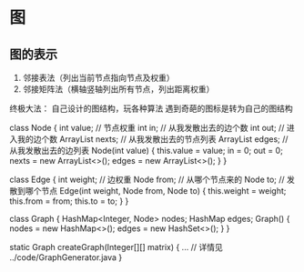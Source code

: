 # 图
## 图的表示
1. 邻接表法（列出当前节点指向节点及权重）
2. 邻接矩阵法（横轴竖轴列出所有节点，列出距离权重）

终极大法：
自己设计的图结构，玩各种算法
遇到奇葩的图标是转为自己的图结构

class Node {
  int value; // 节点权重
  int in;    // 从我发散出去的边个数
  int out;   // 进入我的边个数
  ArrayList<Node> nexts; // 从我发散出去的节点列表
  ArrayList<Edge> edges; // 从我发散出去的边列表
  Node(int value) {
    this.value = value;
    in = 0;
    out = 0;
    nexts = new ArrayList<>();
    edges = new ArrayList<>();
  }
}

class Edge {
  int weight; // 边权重
  Node from;  // 从哪个节点来的
  Node to;    // 发散到哪个节点
  Edge(int weight, Node from, Node to) {
    this.weight = weight;
    this.from = from;
    this.to = to;
  }
}

class Graph {
  HashMap<Integer, Node> nodes;
  HashMap<Edge> edges;
  Graph() {
    nodes = new HashMap<>();
    edges = new HashSet<>();
  }
}

static Graph createGraph(Integer[][] matrix) {
  ... // 详情见 ../code/GraphGenerator.java
}


